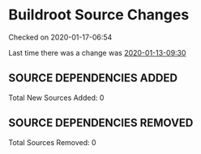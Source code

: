 # Buildroot Source Changes
Checked on 2020-01-17-06:54

Last time there was a change was [2020-01-13-09:30](https://github.com/minimization/square1-results/blob/master/docs/archives/2020-01-13-09:30/data/buildroot-changes.md)
## SOURCE DEPENDENCIES ADDED
Total New Sources Added: 0
## SOURCE DEPENDENCIES REMOVED
Total Sources Removed: 0

